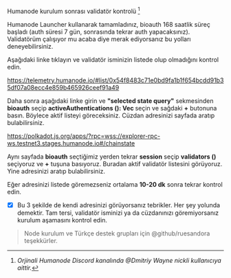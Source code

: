 Humanode kurulum sonrası validatör kontrolü [^1]

Humanode Launcher kullanarak tamamladınız, bioauth 168 saatlik süreç başladı (auth süresi 7 gün, sonrasında tekrar auth yapacaksınız). Validatörüm çalışıyor mu acaba diye merak ediyorsanız bu yolları deneyebilirsiniz.


Aşağıdaki linke tıklayın ve validatör isminizin listede olup olmadığını kontrol edin.

https://telemetry.humanode.io/#list/0x54f8483c71e0bd9fa1b1f654bcdd91b35df07a08ecc4e859b465926ceef91a49

Daha sonra aşağıdaki linke girin ve **"selected state query"** sekmesinden **bioauth** seçip **activeAuthentications (): Vec <PalletBioauthAuthentication>** seçin ve sağdaki **+** butonuna basın. Böylece aktif listeyi göreceksiniz. Cüzdan adresinizi sayfada aratıp bulabilirsiniz.
  
https://polkadot.js.org/apps/?rpc=wss://explorer-rpc-ws.testnet3.stages.humanode.io#/chainstate
  
Aynı sayfada **bioauth** seçtiğimiz yerden tekrar **session** seçip **validators ()** seçiyoruz ve **+** tuşuna basıyoruz. Buradan aktif validatör listesini görüyoruz. Yine adresinizi aratıp bulabilirsiniz.

Eğer adresinizi listede göremezseniz ortalama **10-20 dk** sonra tekrar kontrol edin.

- [x] Bu 3 şekilde de kendi adresinizi görüyorsanız tebrikler. Her şey yolunda demektir.
Tam tersi, validatör isminizi ya da cüzdanınızı göremiyorsanız kurulum aşamasını kontrol edin.

> Node kurulum ve Türkçe destek grupları için @github/ruesandora teşekkürler.


[^1]: *Orjinali Humanode Discord kanalında @Dmitriy Wayne nickli kullanıcıya aittir.*
